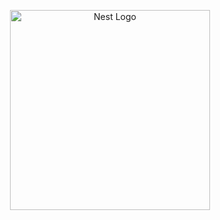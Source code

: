 <p align="center">
  <a href="http://nestjs.com/" target="blank"><img src="https://ibb.co/VxR2Pvv" width="320" alt="Nest Logo" /></a>
</p>
